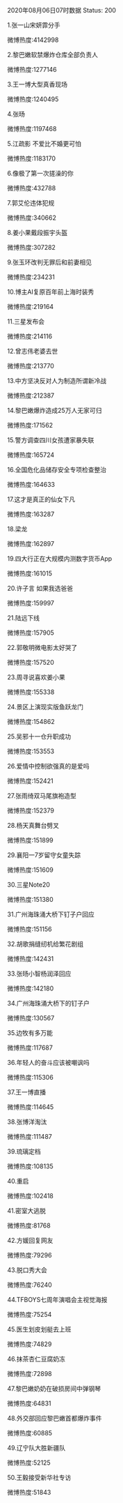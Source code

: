 2020年08月06日07时数据
Status: 200

1.张一山宋妍霏分手

微博热度:4142998

2.黎巴嫩软禁爆炸仓库全部负责人

微博热度:1277146

3.王一博大型真香现场

微博热度:1240495

4.张旸

微博热度:1197468

5.江疏影 不爱比不婚更可怕

微博热度:1183170

6.像极了第一次搓澡的你

微博热度:432788

7.郭艾伦违体犯规

微博热度:340662

8.姜小果戴段振宇头盔

微博热度:307282

9.张玉环改判无罪后和前妻相见

微博热度:234231

10.博主AI复原百年前上海时装秀

微博热度:219164

11.三星发布会

微博热度:214116

12.曾志伟老婆去世

微博热度:213770

13.中方坚决反对人为制造所谓新冷战

微博热度:212387

14.黎巴嫩爆炸造成25万人无家可归

微博热度:171562

15.警方调查四川女孩遭家暴失联

微博热度:165724

16.全国危化品储存安全专项检查整治

微博热度:164633

17.这才是真正的仙女下凡

微博热度:163287

18.梁龙

微博热度:162897

19.四大行正在大规模内测数字货币App

微博热度:161015

20.许子言 如果我选爸爸

微博热度:159997

21.陆远下线

微博热度:157905

22.郭敬明微电影太好哭了

微博热度:157520

23.周寻说喜欢姜小果

微博热度:155338

24.景区上演现实版鱼跃龙门

微博热度:154862

25.吴邪十一仓升职成功

微博热度:153553

26.爱情中控制欲强真的是爱吗

微博热度:152421

27.张雨绮双马尾旗袍造型

微博热度:152379

28.杨天真舞台劈叉

微博热度:151899

29.襄阳一7岁留守女童失踪

微博热度:151609

30.三星Note20

微博热度:151380

31.广州海珠涌大桥下钉子户回应

微博热度:151156

32.胡歌捐缝纫机给繁花剧组

微博热度:142431

33.张旸小智杨润泽回应

微博热度:142180

34.广州海珠涌大桥下的钉子户

微博热度:130567

35.边牧有多万能

微博热度:117687

36.年轻人的奋斗应该被嘲讽吗

微博热度:115306

37.王一博直播

微博热度:114645

38.张博洋淘汰

微博热度:111487

39.琉璃定档

微博热度:108135

40.重启

微博热度:102418

41.密室大逃脱

微博热度:81768

42.方媛回复网友

微博热度:79296

43.脱口秀大会

微博热度:76240

44.TFBOYS七周年演唱会主视觉海报

微博热度:75254

45.医生划皮划艇去上班

微博热度:74829

46.抹茶杏仁豆腐奶冻

微博热度:72898

47.黎巴嫩奶奶在破损房间中弹钢琴

微博热度:64831

48.外交部回应黎巴嫩首都爆炸事件

微博热度:60885

49.辽宁队大胜新疆队

微博热度:52125

50.王毅接受新华社专访

微博热度:51843

